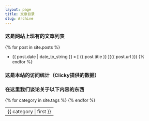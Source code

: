 ```yaml
---
layout: page
title: 文章目录
slug: Archive
---
```

### 这是网站上现有的文章列表

{% for post in site.posts %}
  * {{ post.date | date_to_string }} &raquo; [ {{ post.title }} ]({{ post.url }})
{% endfor %}

### 这是本站的访问统计（Clicky提供的数据）

<script src="//widgets.clicky.com/tally/?site_id=100788619&sitekey=ca4df96bd82f04f2cf76966d110ca712&width=175&height=250&title=&hide_title=1&hide_branding=1" type="text/javascript"></script>

### 在这里我们谈论关于以下内容的东西
<table>
<tr>
{% for category in site.tags %}
        <td>{{ category | first }}</td>
        </tr><tr>
{% endfor %}
</tr></table>